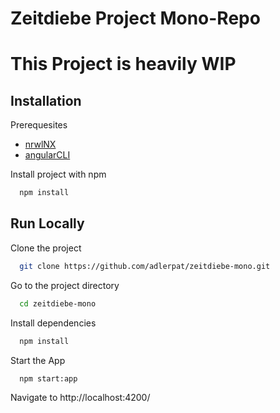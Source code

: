 
# Zeitdiebe Project Mono-Repo

# This Project is heavily WIP

## Installation

Prerequesites
- [nrwlNX](https://nx.dev/)
- [angularCLI](https://angular.io/cli)

Install project with npm

```bash
  npm install
```
    
## Run Locally

Clone the project

```bash
  git clone https://github.com/adlerpat/zeitdiebe-mono.git
```

Go to the project directory

```bash
  cd zeitdiebe-mono
```

Install dependencies

```bash
  npm install
```

Start the App

```bash
  npm start:app
```

Navigate to http://localhost:4200/
